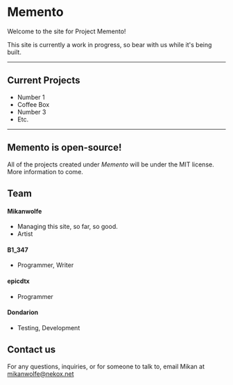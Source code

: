 # Memento



Welcome to the site for Project Memento!

This site is currently a work in progress, so bear with us while it's being built.

---

## Current Projects

* Number 1
* Coffee Box
* Number 3
* Etc.









---

## Memento is open-source!

All of the projects created under *Memento* will be under the MIT license. More information to come.

## Team

#### Mikanwolfe
* Managing this site, so far, so good.
* Artist


#### B1_347

* Programmer, Writer

#### epicdtx

* Programmer


#### Dondarion

* Testing, Development

## Contact us

For any questions, inquiries, or for someone to talk to, email Mikan at  [mikanwolfe@nekox.net](mailto:mikanwolfe.nekox.net)